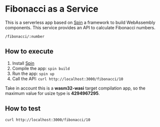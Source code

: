 # Fibonacci as a Service
This is a serverless app based on [Spin](https://developer.fermyon.com/spin/index) a framework to build WebAssembly components. 
This service provides an API to calculate Fibonacci numbers.
```
/fibonacci/:number
```

## How to execute
1. Install [Spin](https://developer.fermyon.com/spin/install)
2. Compile the app: `spin build`
3. Run the app: `spin up`
4. Call the API: `curl http://localhost:3000/fibonacci/10`

Take in account this is a __wasm32-wasi__ target compilation app, so the maximum value for usize type is __4294967295__.

## How to test
```curl
curl http://localhost:3000/fibonacci/10
```